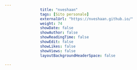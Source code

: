 ---
                title: "nveshaan"
                tags: [Sito personale]
                externalUrl: "https://nveshaan.github.io/"
                weight: 74
                showDate: false
                showAuthor: false
                showReadingTime: false
                showEdit: false
                showLikes: false
                showViews: false
                layoutBackgroundHeaderSpace: false
                ---

